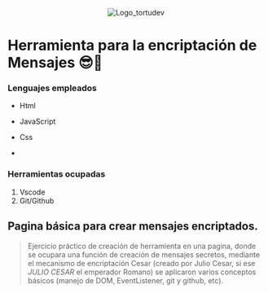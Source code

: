 <p align="center">
  <img src="https://i.postimg.cc/VkW50JZS/oie-png-1.png" alt="Logo_tortudev">
</p>



# Herramienta para la encriptación de Mensajes 😎🔐

### Lenguajes empleados

* Html
* JavaScript
* Css

*
### Herramientas ocupadas

1. Vscode
2. Git/Github

## Pagina básica para crear mensajes encriptados.

> Ejercicio práctico de creación de herramienta en una pagina, donde se ocupara una función de creación de mensajes secretos, mediante el mecanismo de encriptación Cesar (creado por Julio Cesar, si ese *JULIO CESAR* el emperador Romano) se aplicaron varios conceptos básicos (manejo de DOM, EventListener, git y github, etc).
>